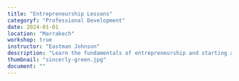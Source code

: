 ```yaml
---
title: "Entrepreneurship Lessons"
categoryf: "Professional Development"
date: 2024-01-01
location: "Marrakech"
workshop: true
instructor: "Eastman Johnson"
description: "Learn the fundamentals of entrepreneurship and starting a business."
thumbnail: "sincerly-green.jpg"
document: ""
---
```

